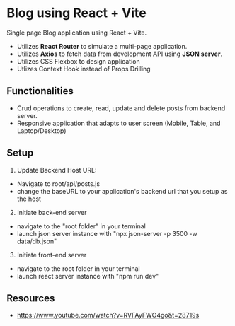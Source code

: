 # Blog using React + Vite

Single page Blog application using React + Vite.

- Utilizes **React Router** to simulate a multi-page application.
- Utilizes **Axios** to fetch data from development API using **JSON server**.
- Utilizes CSS Flexbox to design application
- Utlizes Context Hook instead of Props Drilling

## Functionalities

- Crud operations to create, read, update and delete posts from backend server.
- Responsive application that adapts to user screen (Mobile, Table, and Laptop/Desktop)

## Setup

1. Update Backend Host URL:

- Navigate to root/api/posts.js
- change the baseURL to your application's backend url that you setup as the host

2. Initiate back-end server

- navigate to the "root folder" in your terminal
- launch json server instance with "npx json-server -p 3500 -w data/db.json"

3. Initiate front-end server

- navigate to the root folder in your terminal
- launch react server instance with "npm run dev"

## Resources

- https://www.youtube.com/watch?v=RVFAyFWO4go&t=28719s
